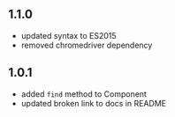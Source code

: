 1.1.0
---
- updated syntax to ES2015
- removed chromedriver dependency

1.0.1
---
- added `find` method to Component
- updated broken link to docs in README